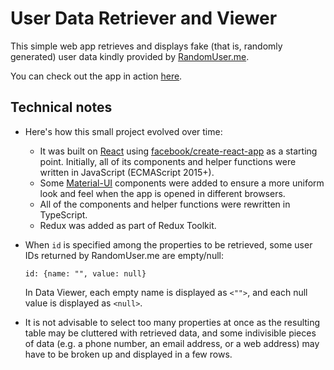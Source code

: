 # User Data Retriever and Viewer

This simple web app retrieves and displays fake (that is, randomly generated) user data kindly provided by [RandomUser.me](https://randomuser.me/).

You can check out the app in action [here](https://reactjs-random-users-20201209.netlify.app/).

## Technical notes

*   Here's how this small project evolved over time:
    *   It was built on [React](https://reactjs.org/) using [facebook/create-react-app](https://github.com/facebook/create-react-app) as a starting point. Initially, all of its components and helper functions were written in JavaScript (ECMAScript 2015+). 
    *   Some [Material-UI](https://material-ui.com/) components were added to ensure a more uniform look and feel when the app is opened in different browsers. 
    *   All of the components and helper functions were rewritten in TypeScript.
    *   Redux was added as part of Redux Toolkit.

*   When `id` is specified among the properties to be retrieved, some user IDs returned by RandomUser.me are empty/null:

    `id: {name: "", value: null}`

    In Data Viewer, each empty name is displayed as `<"">`, and each null value is displayed as `<null>`.

*   It is not advisable to select too many properties at once as the resulting table may be cluttered with retrieved data, and some indivisible pieces of data (e.g. a phone number, an email address, or a web address) may have to be broken up and displayed in a few rows.